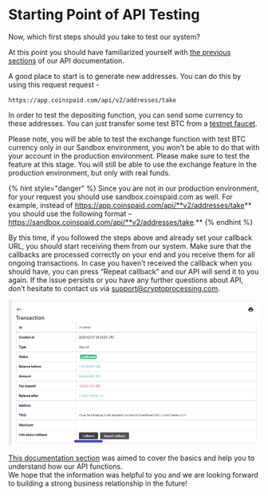 # Starting Point of API Testing

Now, which first steps should you take to test our system?

At this point you should have familiarized yourself with [the previous sections](../api-documentation/v2/) of our API documentation.

A good place to start is to generate new addresses. You can do this by using this request request - 

```text
https://app.coinspaid.com/api/v2/addresses/take
```

In order to test the depositing function, you can send some currency to these addresses. You can just transfer some test BTC from a [testnet faucet](https://testnet-faucet.mempool.co/).

Please note, you will be able to test the exchange function with test BTC currency only in our Sandbox environment, you won’t be able to do that with your account in the production environment. Please make sure to test the feature at this stage. You will still be able to use the exchange feature in the production environment, but only with real funds.

{% hint style="danger" %}
Since you are not in our production environment, for your request you should use sandbox.coinspaid.com as well. For example, instead of https://app.coinspaid.com/api/**v2/addresses/take** you should use the following format – https://sandbox.coinspaid.com/api/**v2/addresses/take.**
{% endhint %}

By this time, if you followed the steps above and already set your callback URL, you should start receiving them from our system. Make sure that the callbacks are processed correctly on your end and you receive them for all ongoing transactions. In case you haven’t received the callback when you should have, you can press “Repeat callback” and our API will send it to you again. If the issue persists or you have any further questions about API, don’t hesitate to contact us via [support@cryptoprocessing.com](mailto:support@cryptoprocessing.com).

![](../.gitbook/assets/15.png)

[This documentation section](./) was aimed to cover the basics and help you to understand how our API functions.  
We hope that the information was helpful to you and we are looking forward to building a strong business relationship in the future!

